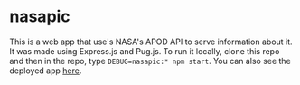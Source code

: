 # nasapic

This is a web app that use's NASA's APOD API to serve information about it.
It was made using Express.js and Pug.js. To run it locally, clone this
repo and then in the repo, type `DEBUG=nasapic:* npm start`. You can also see
the deployed app [here](https://tamjazad-nasapic.glitch.me).
